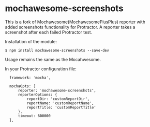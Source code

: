 # mochawesome-screenshots
This is a fork of Mochawesome(MochawesomePlusPlus) reporter with added screenshots functionality for Protractor.
A reporter takes a screenshot after each failed Protractor test.

Installation of the module:
```
$ npm install mochawesome-screenshots --save-dev
```

Usage remains the same as the Mocahwesome.

In your Protractor configuration file:
```
  framework: 'mocha',

  mochaOpts: {
      reporter: 'mochawesome-screenshots',
      reporterOptions: {
          reportDir: 'customReportDir',
          reportName: 'customReportName',
          reportTitle: 'customReportTitle'
      },
      timeout: 600000
  },
```
